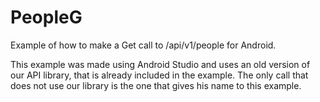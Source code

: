 PeopleG
===================

Example of how to make a Get call to /api/v1/people for Android.

This example was made using Android Studio and uses an old version of our API library, that is already included in the example. The only call that does not use our library is the one that gives his name to this example.



